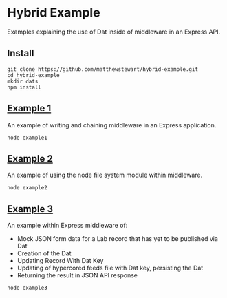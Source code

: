# Hybrid Example
Examples explaining the use of Dat inside of middleware in an Express API.

## Install
```
git clone https://github.com/matthewstewart/hybrid-example.git
cd hybrid-example
mkdir dats
npm install
```

## [Example 1](https://github.com/matthewstewart/hybrid-example/blob/master/example1.js)
An example of writing and chaining middleware in an Express application.
```
node example1
```

## [Example 2](https://github.com/matthewstewart/hybrid-example/blob/master/example2.js)
An example of using the node file system module within middleware.
```
node example2
```

## [Example 3](https://github.com/matthewstewart/hybrid-example/blob/master/example3.js)
An example within Express middleware of:  
- Mock JSON form data for a Lab record that has yet to be published via Dat  
- Creation of the Dat  
- Updating Record With Dat Key  
- Updating of hypercored feeds file with Dat key, persisting the Dat  
- Returning the result in JSON API response
```
node example3
```